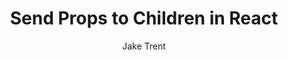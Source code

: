 ---
sections: [reactjs]
link: https://jaketrent.com/post/send-props-to-children-react/
title: "Send Props to Children in React"
author: "Jake Trent"
publishedAt: 2014-08-12T00:00:00.000Z
type: [article]
topics: [props_proptypes]
suggestedBy: [andreamangano]
createdAt: 2018-03-08T00:17:04.017Z
reference: aHR0cHM6Ly9qYWtldHJlbnQuY29tL3Bvc3Qvc2VuZC1wcm9wcy10by1jaGlsZHJlbi1yZWFjdC8
---